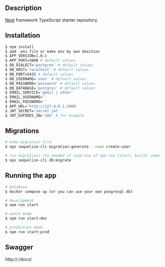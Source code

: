 ## Description

[Nest](https://github.com/nestjs/nest) framework TypeScript starter repository.

## Installation

```bash
$ npm install
$ add .env file or make env by own desition
$ APP_VERSION=1.0.1
$ APP_PORT=3000 # default values
$ DB_DIALECT='postgres' # default values
$ DB_HOST='localhost' # default values
$ DB_PORT=5432 # default values
$ DB_USERNAME='user' # default values
$ DB_PASSWORD='password' # default values
$ DB_DATABASE='postgres' # default values
$ EMAIL_SERVICE='gmail | other'
$ EMAIL_USERNAME=''
$ EMAIL_PASSWORD=''
$ APP_URL='http://127.0.0.1:3000'
$ JWT_SECRET='secret jwt'
$ JWT_EXPIRES_IN='20d' # for example
```

## Migrations

```bash
# make migration file
$ npx sequelize-cli migration:generate --name create-user

# run migrations (no needed if used one of npm run [start, build] commands)
$ npx sequelize-cli db:migrate
```

## Running the app

```bash
# Database
$ docker compose up (or you can use your own posgresql db)

# development
$ npm run start

# watch mode
$ npm run start:dev

# production mode
$ npm run start:prod
```


## Swagger

http://<IP>:<PORT>/docs/
